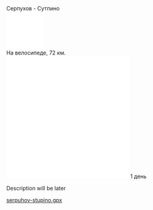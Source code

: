 
<link rel="stylesheet" href="../assets-custom/css/style-markdown.css">
<div class="cover-container" style="background-image: url('zubry-1600.jpg');">
	<div class="cover-text">
		<div class="cover-title">
            Серпухов - Сутпино
        </div>
		<div class="cover-description">
			<div class="packages-location">
                <img loading="lazy" src="../assets-custom/bike-96.png" alt="" class="cover-icon">
                <div class="h4-default regular">На велосипеде, 72 км.</div>
            </div>
            <div>
                <img class="cover-icon" loading="lazy" src="../assets-custom/icon_time.png" alt=""  />
                <span>1 день</span>
            </div>
		</div>
	</div>
</div>

Description will be later


[serpuhov-stupino.gpx](serpuhov-stupino.gpx)